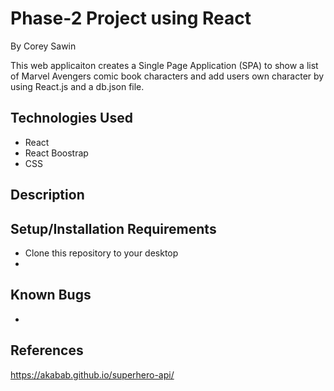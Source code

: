 # Phase-2 Project using React

By Corey Sawin

This web applicaiton creates a Single Page Application (SPA) to show a list of Marvel Avengers comic book characters and add users own character by  using React.js and a db.json file.

## Technologies Used

- React
- React Boostrap
- CSS

## Description


## Setup/Installation Requirements

- Clone this repository to your desktop
- 

## Known Bugs

-

## References
https://akabab.github.io/superhero-api/

